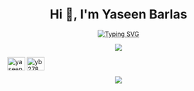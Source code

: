 <div align="center">

<h1 align="center">Hi 👋, I'm Yaseen Barlas</h1>

[![Typing SVG](https://readme-typing-svg.demolab.com?font=&size=15&pause=1000&width=435&lines=A+Computer+Science+Undregraduate+at+City+University)](https://git.io/typing-svg)

![](https://gitwar.herokuapp.com/badge?username=yb278&style=for-the-badge)

<p align="left">
<a href="https://linkedin.com/in/yaseen-b-419942246" target="blank"><img align="center" src="https://raw.githubusercontent.com/rahuldkjain/github-profile-readme-generator/master/src/images/icons/Social/linked-in-alt.svg" alt="yaseen barlas" height="30" width="40" /></a>
<a href="https://www.leetcode.com/yb278" target="blank"><img align="center" src="https://raw.githubusercontent.com/rahuldkjain/github-profile-readme-generator/master/src/images/icons/Social/leet-code.svg" alt="yb278" height="30" width="40" /></a>
</p>

 ![](http://github-profile-summary-cards.vercel.app/api/cards/profile-details?username=yb278&theme=nord_dark) 
</div>
